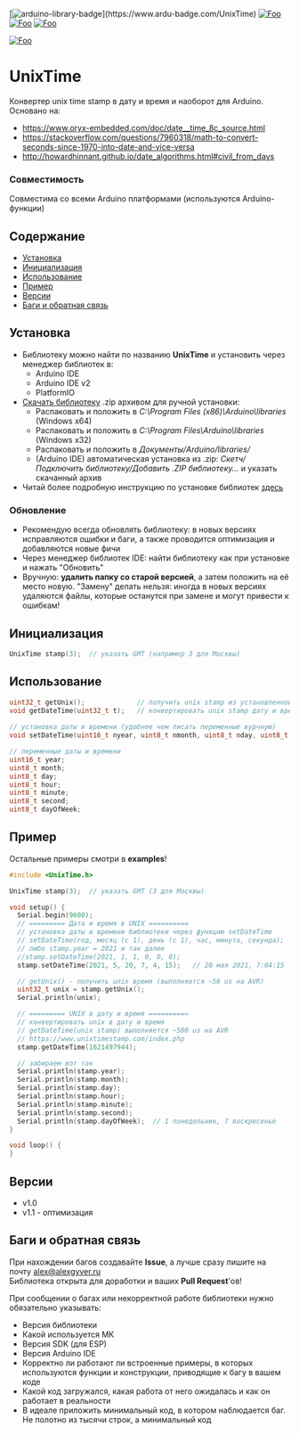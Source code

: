[![arduino-library-badge](https://www.ardu-badge.com/badge/UnixTime.svg?)](https://www.ardu-badge.com/UnixTime)
[![Foo](https://img.shields.io/badge/Website-AlexGyver.ru-blue.svg?style=flat-square)](https://alexgyver.ru/)
[![Foo](https://img.shields.io/badge/%E2%82%BD$%E2%82%AC%20%D0%9D%D0%B0%20%D0%BF%D0%B8%D0%B2%D0%BE-%D1%81%20%D1%80%D1%8B%D0%B1%D0%BA%D0%BE%D0%B9-orange.svg?style=flat-square)](https://alexgyver.ru/support_alex/)
[![Foo](https://img.shields.io/badge/README-ENGLISH-blueviolet.svg?style=flat-square)](https://github-com.translate.goog/GyverLibs/UnixTime?_x_tr_sl=ru&_x_tr_tl=en)  

[![Foo](https://img.shields.io/badge/ПОДПИСАТЬСЯ-НА%20ОБНОВЛЕНИЯ-brightgreen.svg?style=social&logo=telegram&color=blue)](https://t.me/GyverLibs)

# UnixTime
Конвертер unix time stamp в дату и время и наоборот для Arduino. Основано на:
- https://www.oryx-embedded.com/doc/date__time_8c_source.html
- https://stackoverflow.com/questions/7960318/math-to-convert-seconds-since-1970-into-date-and-vice-versa
- http://howardhinnant.github.io/date_algorithms.html#civil_from_days

### Совместимость
Совместима со всеми Arduino платформами (используются Arduino-функции)

## Содержание
- [Установка](#install)
- [Инициализация](#init)
- [Использование](#usage)
- [Пример](#example)
- [Версии](#versions)
- [Баги и обратная связь](#feedback)

<a id="install"></a>
## Установка
- Библиотеку можно найти по названию **UnixTime** и установить через менеджер библиотек в:
    - Arduino IDE
    - Arduino IDE v2
    - PlatformIO
- [Скачать библиотеку](https://github.com/GyverLibs/UnixTime/archive/refs/heads/main.zip) .zip архивом для ручной установки:
    - Распаковать и положить в *C:\Program Files (x86)\Arduino\libraries* (Windows x64)
    - Распаковать и положить в *C:\Program Files\Arduino\libraries* (Windows x32)
    - Распаковать и положить в *Документы/Arduino/libraries/*
    - (Arduino IDE) автоматическая установка из .zip: *Скетч/Подключить библиотеку/Добавить .ZIP библиотеку…* и указать скачанный архив
- Читай более подробную инструкцию по установке библиотек [здесь](https://alexgyver.ru/arduino-first/#%D0%A3%D1%81%D1%82%D0%B0%D0%BD%D0%BE%D0%B2%D0%BA%D0%B0_%D0%B1%D0%B8%D0%B1%D0%BB%D0%B8%D0%BE%D1%82%D0%B5%D0%BA)
### Обновление
- Рекомендую всегда обновлять библиотеку: в новых версиях исправляются ошибки и баги, а также проводится оптимизация и добавляются новые фичи
- Через менеджер библиотек IDE: найти библиотеку как при установке и нажать "Обновить"
- Вручную: **удалить папку со старой версией**, а затем положить на её место новую. "Замену" делать нельзя: иногда в новых версиях удаляются файлы, которые останутся при замене и могут привести к ошибкам!


<a id="init"></a>
## Инициализация
```cpp
UnixTime stamp(3);  // указать GMT (например 3 для Москвы)
```

<a id="usage"></a>
## Использование
```cpp
uint32_t getUnix();             // получить unix stamp из установленной даты и времени
void getDateTime(uint32_t t);   // конвертировать unix stamp дату и время (в переменные члены класса)
    
// установка даты и времени (удобнее чем писать переменные вурчную)
void setDateTime(uint16_t nyear, uint8_t nmonth, uint8_t nday, uint8_t nhour, uint8_t nminute, uint8_t nsecond);

// переменные даты и времени
uint16_t year;
uint8_t month;
uint8_t day;
uint8_t hour;
uint8_t minute;
uint8_t second;
uint8_t dayOfWeek;
```

<a id="example"></a>
## Пример
Остальные примеры смотри в **examples**!
```cpp
#include <UnixTime.h>

UnixTime stamp(3);  // указать GMT (3 для Москвы)

void setup() {
  Serial.begin(9600);
  // ========= Дата и время в UNIX ==========
  // установка даты и времени библиотеки через функцию setDateTime
  // setDateTime(год, месяц (с 1), день (с 1), час, минута, секунда);
  // либо stamp.year = 2021 и так далее
  //stamp.setDateTime(2021, 1, 1, 0, 0, 0);
  stamp.setDateTime(2021, 5, 20, 7, 4, 15);   // 20 мая 2021, 7:04:15

  // getUnix() - получить unix время (выполняется ~56 us на AVR)
  uint32_t unix = stamp.getUnix();
  Serial.println(unix);

  // ========= UNIX в дату и время ==========
  // конвертировать unix в дату и время
  // getDateTime(unix stamp) выполняется ~500 us на AVR
  // https://www.unixtimestamp.com/index.php
  stamp.getDateTime(1621497944);

  // забираем вот так
  Serial.println(stamp.year);
  Serial.println(stamp.month);
  Serial.println(stamp.day);
  Serial.println(stamp.hour);
  Serial.println(stamp.minute);
  Serial.println(stamp.second);
  Serial.println(stamp.dayOfWeek);  // 1 понедельник, 7 воскресенье
}

void loop() {
}
```

<a id="versions"></a>
## Версии
- v1.0
- v1.1 - оптимизация

<a id="feedback"></a>
## Баги и обратная связь
При нахождении багов создавайте **Issue**, а лучше сразу пишите на почту [alex@alexgyver.ru](mailto:alex@alexgyver.ru)  
Библиотека открыта для доработки и ваших **Pull Request**'ов!


При сообщении о багах или некорректной работе библиотеки нужно обязательно указывать:
- Версия библиотеки
- Какой используется МК
- Версия SDK (для ESP)
- Версия Arduino IDE
- Корректно ли работают ли встроенные примеры, в которых используются функции и конструкции, приводящие к багу в вашем коде
- Какой код загружался, какая работа от него ожидалась и как он работает в реальности
- В идеале приложить минимальный код, в котором наблюдается баг. Не полотно из тысячи строк, а минимальный код

